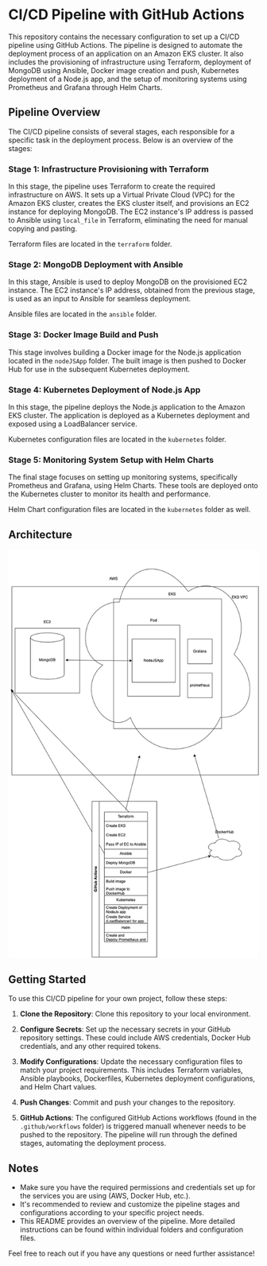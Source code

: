 # CI/CD Pipeline with GitHub Actions

This repository contains the necessary configuration to set up a CI/CD pipeline using GitHub Actions. The pipeline is designed to automate the deployment process of an application on an Amazon EKS cluster. It also includes the provisioning of infrastructure using Terraform, deployment of MongoDB using Ansible, Docker image creation and push, Kubernetes deployment of a Node.js app, and the setup of monitoring systems using Prometheus and Grafana through Helm Charts.

## Pipeline Overview

The CI/CD pipeline consists of several stages, each responsible for a specific task in the deployment process. Below is an overview of the stages:

### Stage 1: Infrastructure Provisioning with Terraform

In this stage, the pipeline uses Terraform to create the required infrastructure on AWS. It sets up a Virtual Private Cloud (VPC) for the Amazon EKS cluster, creates the EKS cluster itself, and provisions an EC2 instance for deploying MongoDB. The EC2 instance's IP address is passed to Ansible using `local_file` in Terraform, eliminating the need for manual copying and pasting.

Terraform files are located in the `terraform` folder.

### Stage 2: MongoDB Deployment with Ansible

In this stage, Ansible is used to deploy MongoDB on the provisioned EC2 instance. The EC2 instance's IP address, obtained from the previous stage, is used as an input to Ansible for seamless deployment.

Ansible files are located in the `ansible` folder.

### Stage 3: Docker Image Build and Push

This stage involves building a Docker image for the Node.js application located in the `nodeJSApp` folder. The built image is then pushed to Docker Hub for use in the subsequent Kubernetes deployment.

### Stage 4: Kubernetes Deployment of Node.js App

In this stage, the pipeline deploys the Node.js application to the Amazon EKS cluster. The application is deployed as a Kubernetes deployment and exposed using a LoadBalancer service.

Kubernetes configuration files are located in the `kubernetes` folder.

### Stage 5: Monitoring System Setup with Helm Charts

The final stage focuses on setting up monitoring systems, specifically Prometheus and Grafana, using Helm Charts. These tools are deployed onto the Kubernetes cluster to monitor its health and performance.

Helm Chart configuration files are located in the `kubernetes` folder as well.

## Architecture

![Architecture](pictures/Architecture.png)

## Getting Started

To use this CI/CD pipeline for your own project, follow these steps:

1. **Clone the Repository**: Clone this repository to your local environment.

2. **Configure Secrets**: Set up the necessary secrets in your GitHub repository settings. These could include AWS credentials, Docker Hub credentials, and any other required tokens.

3. **Modify Configurations**: Update the necessary configuration files to match your project requirements. This includes Terraform variables, Ansible playbooks, Dockerfiles, Kubernetes deployment configurations, and Helm Chart values.

4. **Push Changes**: Commit and push your changes to the repository.

5. **GitHub Actions**: The configured GitHub Actions workflows (found in the `.github/workflows` folder) is triggered manuall whenever needs to be pushed to the repository. The pipeline will run through the defined stages, automating the deployment process.




## Notes

- Make sure you have the required permissions and credentials set up for the services you are using (AWS, Docker Hub, etc.).
- It's recommended to review and customize the pipeline stages and configurations according to your specific project needs.
- This README provides an overview of the pipeline. More detailed instructions can be found within individual folders and configuration files.

Feel free to reach out if you have any questions or need further assistance!
